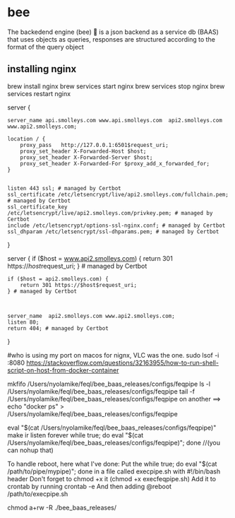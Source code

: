 # bee
The backedend engine (bee) 🐝  is a json backend as a service db (BAAS) that uses objects as queries, responses are structured according to the format of the query object


## installing nginx
brew install nginx
brew services start nginx
brew services stop nginx
brew services restart nginx

server {

    server_name api.smolleys.com www.api.smolleys.com  api2.smolleys.com www.api2.smolleys.com;

    location / {
        proxy_pass   http://127.0.0.1:6501$request_uri;
        proxy_set_header X-Forwarded-Host $host;
        proxy_set_header X-Forwarded-Server $host;
        proxy_set_header X-Forwarded-For $proxy_add_x_forwarded_for;
    }


    listen 443 ssl; # managed by Certbot
    ssl_certificate /etc/letsencrypt/live/api2.smolleys.com/fullchain.pem; # managed by Certbot
    ssl_certificate_key /etc/letsencrypt/live/api2.smolleys.com/privkey.pem; # managed by Certbot
    include /etc/letsencrypt/options-ssl-nginx.conf; # managed by Certbot
    ssl_dhparam /etc/letsencrypt/ssl-dhparams.pem; # managed by Certbot

}

server {
    if ($host = www.api2.smolleys.com) {
        return 301 https://$host$request_uri;
    } # managed by Certbot


    if ($host = api2.smolleys.com) {
        return 301 https://$host$request_uri;
    } # managed by Certbot



    server_name  api2.smolleys.com www.api2.smolleys.com;
    listen 80;
    return 404; # managed by Certbot




}


#who is using my port on macos for nignx, VLC was the one.
 sudo lsof -i :8080
 https://stackoverflow.com/questions/32163955/how-to-run-shell-script-on-host-from-docker-container

 mkfifo /Users/nyolamike/feql/bee_baas_releases/configs/feqpipe
 ls -l /Users/nyolamike/feql/bee_baas_releases/configs/feqpipe
 tail -f /Users/nyolamike/feql/bee_baas_releases/configs/feqpipe
 on another ==> echo "docker ps" > /Users/nyolamike/feql/bee_baas_releases/configs/feqpipe

 eval "$(cat /Users/nyolamike/feql/bee_baas_releases/configs/feqpipe)"
make ir listen forever
 while true; do eval "$(cat /Users/nyolamike/feql/bee_baas_releases/configs/feqpipe)"; done
 //(you can nohup that)


To handle reboot, here what I've done:
Put the while true; do eval "$(cat /path/to/pipe/mypipe)"; done in a file called execpipe.sh with #!/bin/bash header
Don't forget to chmod +x it (chmod +x execfeqpipe.sh)
Add it to crontab by running
crontab -e
And then adding
@reboot /path/to/execpipe.sh

 chmod a+rw -R ./bee_baas_releases/


 